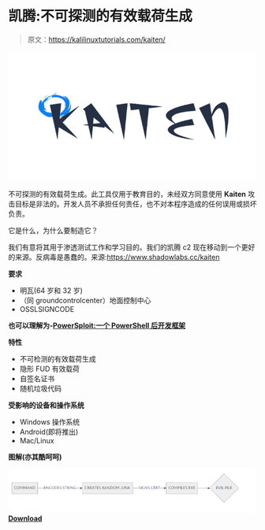 # 凯腾:不可探测的有效载荷生成

> 原文：<https://kalilinuxtutorials.com/kaiten/>

[![Kaiten : A Undetectable Payload Generation](img//8bfa1785fdec372e83f1df8540fd7b1a.png "Kaiten : A Undetectable Payload Generation")](https://1.bp.blogspot.com/-xtiYBxNLsrQ/XsS7wdfVZDI/AAAAAAAAGWQ/qwYgr3LwmYgv5eR5VBaMTrLxA9gMLClEQCLcBGAsYHQ/s1600/Kaiten%25281%2529.png)

不可探测的有效载荷生成。此工具仅用于教育目的，未经双方同意使用 **Kaiten** 攻击目标是非法的。开发人员不承担任何责任，也不对本程序造成的任何误用或损坏负责。

它是什么，为什么要制造它？

我们有意将其用于渗透测试工作和学习目的。我们的凯腾 c2 现在移动到一个更好的来源。反病毒是愚蠢的。来源:https://www.shadowlabs.cc/kaiten

**要求**

*   明瓦(64 岁和 32 岁)
*   （同 groundcontrolcenter）地面控制中心
*   OSSLSIGNCODE

**也可以理解为-[PowerSploit:一个 PowerShell 后开发框架](https://kalilinuxtutorials.com/powersploit-a-powershell-post-exploitation-framework/)**

**特性**

*   不可检测的有效载荷生成
*   隐形 FUD 有效载荷
*   自签名证书
*   随机垃圾代码

**受影响的设备和操作系统**

*   Windows 操作系统
*   Android(即将推出)
*   Mac/Linux

**图解(亦其酷呵呵)**

![](img//55beab07a67a394468c899f16916c0d3.png)[**Download**](https://github.com/shadowlabscc/Kaiten)